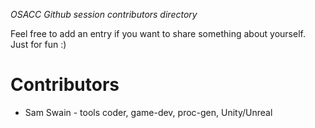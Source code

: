 *_OSACC Github session contributors directory_*

Feel free to add an entry if you want to share something about yourself.  Just for fun :)

# Contributors

* Sam Swain - tools coder, game-dev, proc-gen, Unity/Unreal

